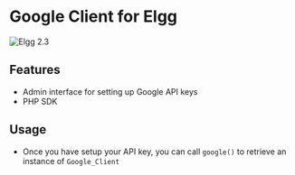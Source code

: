 Google Client for Elgg
======================
![Elgg 2.3](https://img.shields.io/badge/Elgg-2.0.x-orange.svg?style=flat-square)

## Features

 * Admin interface for setting up Google API keys
 * PHP SDK

## Usage

 * Once you have setup your API key, you can call `google()` to retrieve an instance of `Google_Client`